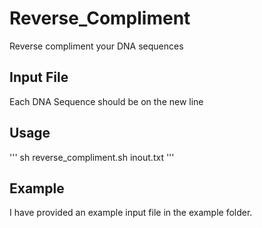 # Reverse_Compliment
Reverse compliment your DNA sequences

## Input File
Each DNA Sequence should be on the new line

## Usage
'''
sh reverse_compliment.sh inout.txt
'''

## Example
I have provided an example input file in the example folder.
